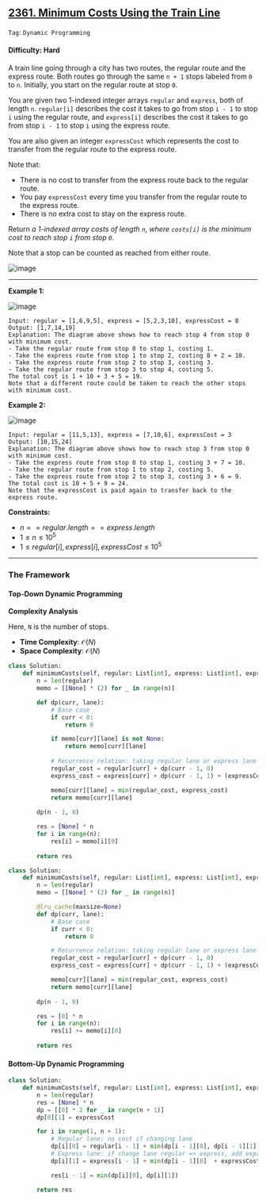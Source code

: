 ## [2361. Minimum Costs Using the Train Line](https://leetcode.com/problems/minimum-costs-using-the-train-line/)

```Tag```: ```Dynamic Programming```

#### Difficulty: Hard

A train line going through a city has two routes, the regular route and the express route. Both routes go through the same ```n + 1``` stops labeled from ```0``` to ```n```. Initially, you start on the regular route at stop ```0```.

You are given two 1-indexed integer arrays ```regular``` and ```express```, both of length ```n```. ```regular[i]``` describes the cost it takes to go from stop ```i - 1``` to stop ```i``` using the regular route, and ```express[i]``` describes the cost it takes to go from stop ```i - 1``` to stop ```i``` using the express route.

You are also given an integer ```expressCost``` which represents the cost to transfer from the regular route to the express route.

Note that:

- There is no cost to transfer from the express route back to the regular route.
- You pay ```expressCost``` every time you transfer from the regular route to the express route.
- There is no extra cost to stay on the express route.

Return _a 1-indexed array costs of length ```n```, where ```costs[i]``` is the minimum cost to reach stop ```i``` from stop ```0```_.

Note that a stop can be counted as reached from either route.

![image](https://github.com/quananhle/Python/assets/35042430/b26412c5-0cbd-41d6-b82a-238faa27d5a9)

---

__Example 1:__

![image](https://assets.leetcode.com/uploads/2022/07/25/ex1drawio.png)
```
Input: regular = [1,6,9,5], express = [5,2,3,10], expressCost = 8
Output: [1,7,14,19]
Explanation: The diagram above shows how to reach stop 4 from stop 0 with minimum cost.
- Take the regular route from stop 0 to stop 1, costing 1.
- Take the express route from stop 1 to stop 2, costing 8 + 2 = 10.
- Take the express route from stop 2 to stop 3, costing 3.
- Take the regular route from stop 3 to stop 4, costing 5.
The total cost is 1 + 10 + 3 + 5 = 19.
Note that a different route could be taken to reach the other stops with minimum cost.
```

__Example 2:__

![image](https://assets.leetcode.com/uploads/2022/07/25/ex2drawio.png)
```
Input: regular = [11,5,13], express = [7,10,6], expressCost = 3
Output: [10,15,24]
Explanation: The diagram above shows how to reach stop 3 from stop 0 with minimum cost.
- Take the express route from stop 0 to stop 1, costing 3 + 7 = 10.
- Take the regular route from stop 1 to stop 2, costing 5.
- Take the express route from stop 2 to stop 3, costing 3 + 6 = 9.
The total cost is 10 + 5 + 9 = 24.
Note that the expressCost is paid again to transfer back to the express route.
```

__Constraints:__

- $n == regular.length == express.length$
- $1 \le n \le 10^{5}$
- $1 \le regular[i], express[i], expressCost \le 10^{5}$

---

### The Framework

#### Top-Down Dynamic Programming

__Complexity Analysis__

Here, ```N``` is the number of stops.

- __Time Complexity__: $\mathcal{O}(N)$
- __Space Complexity__: $\mathcal{O}(N)$

```Python
class Solution:
    def minimumCosts(self, regular: List[int], express: List[int], expressCost: int) -> List[int]:
        n = len(regular)
        memo = [[None] * (2) for _ in range(n)]

        def dp(curr, lane):
            # Base case
            if curr < 0:
                return 0

            if memo[curr][lane] is not None:
                return memo[curr][lane]
            
            # Recurrence relation: taking regular lane or express lane yields lower cost?
            regular_cost = regular[curr] + dp(curr - 1, 0)
            express_cost = express[curr] + dp(curr - 1, 1) + (expressCost if lane == 0 else 0)

            memo[curr][lane] = min(regular_cost, express_cost)
            return memo[curr][lane]
        
        dp(n - 1, 0)

        res = [None] * n
        for i in range(n):
            res[i] = memo[i][0]
        
        return res
```

```Python
class Solution:
    def minimumCosts(self, regular: List[int], express: List[int], expressCost: int) -> List[int]:
        n = len(regular)
        memo = [[None] * (2) for _ in range(n)]

        @lru_cache(maxsize=None)
        def dp(curr, lane):
            # Base case
            if curr < 0:
                return 0

            # Recurrence relation: taking regular lane or express lane yields lower cost?
            regular_cost = regular[curr] + dp(curr - 1, 0)
            express_cost = express[curr] + dp(curr - 1, 1) + (expressCost if lane == 0 else 0)

            memo[curr][lane] = min(regular_cost, express_cost)
            return memo[curr][lane]
        
        dp(n - 1, 0)

        res = [0] * n
        for i in range(n):
            res[i] += memo[i][0]
        
        return res
```

#### Bottom-Up Dynamic Programming

```Python
class Solution:
    def minimumCosts(self, regular: List[int], express: List[int], expressCost: int) -> List[int]:
        n = len(regular)
        res = [None] * n
        dp = [[0] * 2 for _ in range(n + 1)]
        dp[0][1] = expressCost

        for i in range(1, n + 1):
            # Regular lane: no cost if changing lane
            dp[i][0] = regular[i - 1] + min(dp[i - 1][0], dp[i - 1][1])
            # Express lane: if change lane regular => express, add expressCost
            dp[i][1] = express[i - 1] + min(dp[i - 1][0]  + expressCost, dp[i - 1][1])

            res[i - 1] = min(dp[i][0], dp[i][1]) 

        return res
```
